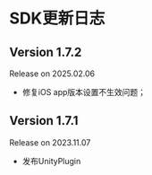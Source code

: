 # SDK更新日志

## Version 1.7.2

Release on 2025.02.06

* 修复iOS app版本设置不生效问题；

## Version 1.7.1

Release on 2023.11.07

* 发布UnityPlugin
